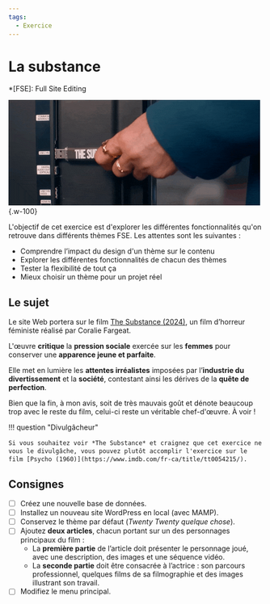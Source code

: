 ```yaml
---
tags:
  - Exercice
---
```


# La substance

*[FSE]: Full Site Editing

![](../assets/images/the-substance-2024-mubi.gif){.w-100}

L'objectif de cet exercice est d'explorer les différentes fonctionnalités qu'on retrouve dans différents thèmes FSE. Les attentes sont les suivantes :

* Comprendre l’impact du design d'un thème sur le contenu
* Explorer les différentes fonctionnalités de chacun des thèmes
* Tester la flexibilité de tout ça
* Mieux choisir un thème pour un projet réel

## Le sujet

Le site Web portera sur le film [The Substance (2024)](https://www.imdb.com/fr/title/tt17526714/), un film d’horreur féministe réalisé par Coralie Fargeat.

L'œuvre **critique** la **pression sociale** exercée sur les **femmes** pour conserver une **apparence jeune et parfaite**.

Elle met en lumière les **attentes irréalistes** imposées par l’**industrie du divertissement** et la **société**, contestant ainsi les dérives de la **quête de perfection**.

Bien que la fin, à mon avis, soit de très mauvais goût et dénote beaucoup trop avec le reste du film, celui-ci reste un véritable chef-d'œuvre. À voir !

!!! question "Divulgâcheur"

    Si vous souhaitez voir *The Substance* et craignez que cet exercice ne vous le divulgâche, vous pouvez plutôt accomplir l'exercice sur le film [Psycho (1960)](https://www.imdb.com/fr-ca/title/tt0054215/).

## Consignes

- [ ] Créez une nouvelle base de données.
- [ ] Installez un nouveau site WordPress en local (avec MAMP).
- [ ] Conservez le thème par défaut (*Twenty Twenty quelque chose*).
- [ ] Ajoutez **deux articles**, chacun portant sur un des personnages principaux du film :
  - La **première partie** de l’article doit présenter le personnage joué, avec une description, des images et une séquence vidéo.
  - La **seconde partie** doit être consacrée à l’actrice : son parcours professionnel, quelques films de sa filmographie et des images illustrant son travail.
- [ ] Modifiez le menu principal.
